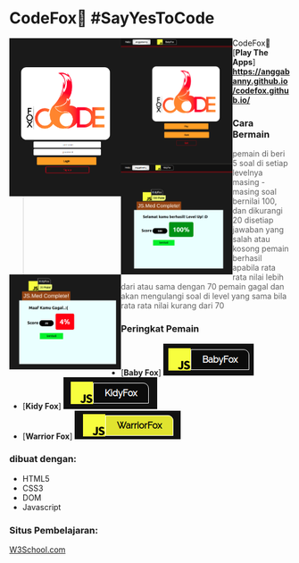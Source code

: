 # CodeFox🦊 #SayYesToCode
<img src="https://github.com/anggabanny/codefox.github.io/blob/master/img/1x/home.png" width="200" alt='home' style='float: left;'>
<img src="https://github.com/anggabanny/codefox.github.io/blob/master/img/1x/main%20menu.png" width="200" alt='main menu' style='float: left;'>
<img src="https://github.com/anggabanny/codefox.github.io/blob/master/img/1x/succes.png" width="200" alt='win' style='float: left;'>
<img src="https://github.com/anggabanny/codefox.github.io/blob/master/img/1x/Screenshot%20from%202019-08-31%2022-35-33.png" width="200" alt='lose' style='float: left;'>


CodeFox🦊 [**Play The Apps**] **https://anggabanny.github.io/codefox.github.io/**
### Cara Bermain
> pemain di beri 5 soal di setiap levelnya
> masing - masing soal bernilai 100, dan dikurangi 20 disetiap jawaban yang salah atau kosong
> pemain berhasil apabila rata rata nilai lebih dari atau sama dengan 70
> pemain gagal dan akan mengulangi soal di level yang sama bila rata rata nilai kurang dari 70


### Peringkat Pemain
- [**Baby Fox**] ![alt text](https://github.com/anggabanny/codefox.github.io/blob/master/img/1x/level1.png "BabyFox")
- [**Kidy Fox**] ![alt text](https://github.com/anggabanny/codefox.github.io/blob/master/img/1x/level2.png "KidyFox")
- [**Warrior Fox**] ![alt text](https://github.com/anggabanny/codefox.github.io/blob/master/img/1x/level3.png "WarriorFox")

### dibuat dengan:
- HTML5
- CSS3
- DOM
- Javascript

### Situs Pembelajaran:
<a href='https://www.w3schools.com/js/default.asp' target="_blank">W3School.com</a>

